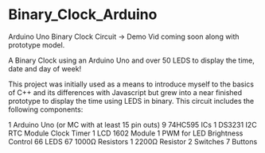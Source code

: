 # Binary_Clock_Arduino
Arduino Uno Binary Clock Circuit -> Demo Vid coming soon along with prototype model.

A Binary Clock using an Arduino Uno and over 50 LEDS to display the time, date and day of week!

This project was initially used as a means to introduce myself to the basics of C++ and its differences with Javascript but grew into a near finished prototype to display the time using LEDS in binary.  This circuit includes the following components:

1 Arduino Uno (or MC with at least 15 pin outs)
9 74HC595 ICs
1 DS3231 I2C RTC Module Clock Timer
1 LCD 1602 Module
1 PWM for LED Brightness Control
66 LEDS
67 1000Ω Resistors
1 2200Ω Resistor
2 Switches
7 Buttons
